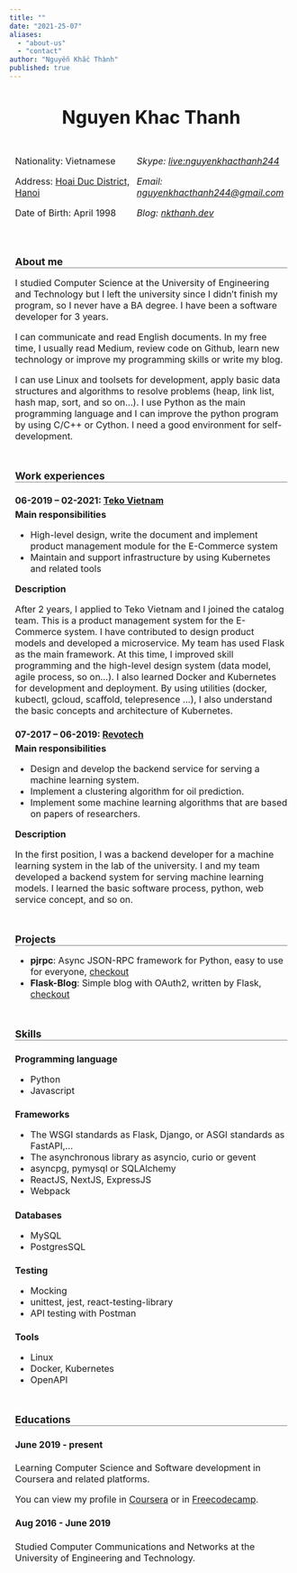 ```yaml
---
title: ""
date: "2021-25-07"
aliases:
  - "about-us"
  - "contact"
author: "Nguyễn Khắc Thành"
published: true
---
```

<style>
#resume {
	font-size: 16px;
}

#resume > .title {
	text-align: center;
	font-size: 32px;
}

#resume > section {
	padding: 0 10px;
	margin-bottom: 50px;
	page-break-after: always;
}

#resume > section > h4 {
	font-size: 18px;
	margin-bottom: 15px;
	border-bottom: 1px solid gray;
}

#contact {
	display: flex;
	justify-content: space-between;
}

#work-experiences .exp h4 {
	margin-bottom: 5px;
}

#skills .skill h4 {
	margin-bottom: 0;
}
</style>
<article id="resume">
	<h3 class="title">Nguyen Khac Thanh</h3>
	<section id="contact">
		<div>
			<p>Nationality: Vietnamese</p>
			<p>Address: <a target="_blank" href="https://goo.gl/maps/RMTJxcaQxWt31WiL8">Hoai Duc District, Hanoi</a></p>
			<p>Date of Birth: <time datetime="1998-04-24">April 1998</time></p>
		</div>
		<address>
			<p>Skype: <a target="_blank" href="https://join.skype.com/invite/bFZVFCglRj0q">live:nguyenkhacthanh244</a></p>
			<p>Email: <a target="_blank" href="mailto:nguyenkhacthanh244@gmail.com">nguyenkhacthanh244@gmail.com</a></p>
			<p>Blog: <a target="_blank" href="https://nkthanh.dev">nkthanh.dev</a></p>
		</address>
	</section>
	<section id="about">
		<h4>About me</h4>
		<p>I studied Computer Science at the University of Engineering and Technology but I left the university since I didn’t finish my program, so I never have a BA degree. I have been a software developer for 3 years.</p>
		<p>I can communicate and read English documents. In my free time, I usually read Medium, review code on Github, learn new technology or improve my programming skills or write my blog.</p>
		<p>I can use Linux and toolsets for development, apply basic data structures and algorithms to resolve problems (heap, link list, hash map, sort, and so on…). I use Python as the main programming language and I can improve the python program by using C/C++ or Cython. I need a good environment for self-development.</p>
	</section>	
	<section id="work-experiences">
		<h4>Work experiences</h4>
		<div class="exp">
			<h4>06-2019 – 02-2021: <a href="https://teko.vn/">Teko Vietnam</a></h4>
			<strong>Main responsibilities</strong>
			<ul>
				<li>High-level design, write the document and implement product management module for the E-Commerce system</li>
				<li>Maintain and support infrastructure by using Kubernetes and related tools</li>
			</ul>
			<strong>Description</strong>
			<p>After 2 years, I applied to Teko Vietnam and I joined the catalog team. This is a product management system for the E-Commerce system. I have contributed to design product models and developed a microservice. My team has used Flask as the main framework. At this time, I improved skill programming and the high-level design system (data model, agile process, so on…). I also learned Docker and Kubernetes for development and deployment. By using utilities (docker, kubectl, gcloud, scaffold, telepresence …), I also understand the basic concepts and architecture of Kubernetes.</p>
		</div>
		<div class="exp">
			<h4>07-2017 – 06-2019: <a href="https://www.revotech.com.vn/">Revotech</a></h4>
			<strong>Main responsibilities</strong>
			<ul>
				<li>Design and develop the backend service for serving a machine learning system.</li>
				<li>Implement a clustering algorithm for oil prediction.</li>
				<li>Implement some machine learning algorithms that are based on papers of researchers.</li>
			</ul>
			<strong>Description</strong>
			<p>In the first position, I was a backend developer for a machine learning system in the lab of the university. I and my team developed a backend system for serving machine learning models. I learned the basic software process, python, web service concept, and so on.</p>
		</div>
	</section>
	<section id="projects">
		<h4>Projects</h4>
		<ul>
			<li><strong>pjrpc</strong>: Async JSON-RPC framework for Python, easy to use for everyone, <a href="https://github.com/magiskboy/pjrpc">checkout</a></li>
			<li><strong>Flask-Blog</strong>: Simple blog with OAuth2, written by Flask, <a href="https://github.com/magiskboy/flask-blog">checkout</a></li>
		</ul>
	</section>
	<section id="skills">
		<h4>Skills</h4>
		<div class="skill">
			<h4>Programming language</h4>
			<ul>
				<li>Python</li>
				<li>Javascript</li>
			</ul>
		</div>
		<div class="skill">
			<h4>Frameworks</h4>
			<ul>
				<li>The WSGI standards as Flask, Django, or ASGI standards as FastAPI,...</li>
				<li>The asynchronous library as asyncio, curio or gevent</li>
				<li>asyncpg, pymysql or SQLAlchemy</li>
				<li>ReactJS, NextJS, ExpressJS</li>
				<li>Webpack</li>
			</ul>
		</div>
		<div class="skill">
			<h4>Databases</h4>
			<ul>
				<li>MySQL</li>
				<li>PostgresSQL</li>
			</ul>
		</div>
		<div class="skill">
			<h4>Testing</h4>
			<ul>
				<li>Mocking</li>
				<li>unittest, jest, react-testing-library</li>
				<li>API testing with Postman</li>
			</ul>
		</div>
		<div class="skill">
			<h4>Tools</h4>
			<ul>
				<li>Linux</li>
				<li>Docker, Kubernetes</li>
				<li>OpenAPI</li>
			</ul>
		</div>
	</section>
	<section id="educations">
		<h4>Educations</h4>
		<div class="education">
			<h4>June 2019 - present</h4>
			<p>Learning Computer Science and Software development in Coursera and related platforms.</p>
			<p>You can view my profile in <a href="https://www.coursera.org/user/650bbf8164cf05a9c859c9f0f510bfd5">Coursera</a> or in <a href="https://www.freecodecamp.org/nguyen-khac-thanh">Freecodecamp</a>.</p>
		</div>
		<div class="education">
			<h4>Aug 2016 - June 2019</h4>
			<p>Studied Computer Communications and Networks at the University of Engineering and Technology.</p>
		</div>
	</section>
</article>

